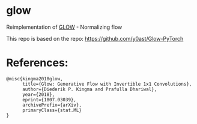 # glow 

Reimplementation of [GLOW](https://arxiv.org/abs/1807.03039) - Normalizing flow

This repo is based on the repo: https://github.com/y0ast/Glow-PyTorch

# References:
```
@misc{kingma2018glow,
      title={Glow: Generative Flow with Invertible 1x1 Convolutions}, 
      author={Diederik P. Kingma and Prafulla Dhariwal},
      year={2018},
      eprint={1807.03039},
      archivePrefix={arXiv},
      primaryClass={stat.ML}
}
```
